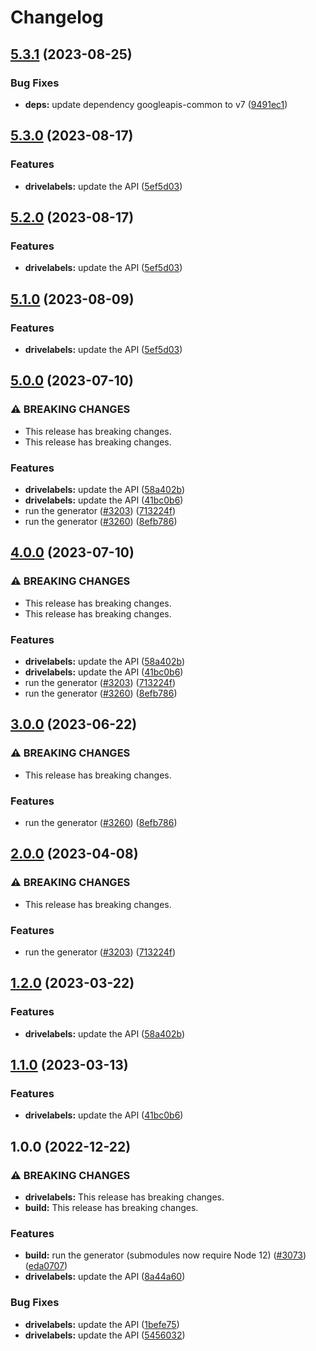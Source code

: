 # Changelog

## [5.3.1](https://github.com/googleapis/google-api-nodejs-client/compare/drivelabels-v5.3.0...drivelabels-v5.3.1) (2023-08-25)


### Bug Fixes

* **deps:** update dependency googleapis-common to v7 ([9491ec1](https://github.com/googleapis/google-api-nodejs-client/commit/9491ec1cdc3c413e7d73edcfcd59cf5c28a7c855))

## [5.3.0](https://github.com/googleapis/google-api-nodejs-client/compare/drivelabels-v5.2.0...drivelabels-v5.3.0) (2023-08-17)


### Features

* **drivelabels:** update the API ([5ef5d03](https://github.com/googleapis/google-api-nodejs-client/commit/5ef5d030b1358500fb188cc5f22f7bdbfa08aeac))

## [5.2.0](https://github.com/googleapis/google-api-nodejs-client/compare/drivelabels-v5.1.0...drivelabels-v5.2.0) (2023-08-17)


### Features

* **drivelabels:** update the API ([5ef5d03](https://github.com/googleapis/google-api-nodejs-client/commit/5ef5d030b1358500fb188cc5f22f7bdbfa08aeac))

## [5.1.0](https://github.com/googleapis/google-api-nodejs-client/compare/drivelabels-v5.0.0...drivelabels-v5.1.0) (2023-08-09)


### Features

* **drivelabels:** update the API ([5ef5d03](https://github.com/googleapis/google-api-nodejs-client/commit/5ef5d030b1358500fb188cc5f22f7bdbfa08aeac))

## [5.0.0](https://github.com/googleapis/google-api-nodejs-client/compare/drivelabels-v4.0.0...drivelabels-v5.0.0) (2023-07-10)


### ⚠ BREAKING CHANGES

* This release has breaking changes.
* This release has breaking changes.

### Features

* **drivelabels:** update the API ([58a402b](https://github.com/googleapis/google-api-nodejs-client/commit/58a402b73881b1d4dfb2fcefebf89ea3000086a9))
* **drivelabels:** update the API ([41bc0b6](https://github.com/googleapis/google-api-nodejs-client/commit/41bc0b6653580d5b59f0fe3342a17cbc2f8a82ba))
* run the generator ([#3203](https://github.com/googleapis/google-api-nodejs-client/issues/3203)) ([713224f](https://github.com/googleapis/google-api-nodejs-client/commit/713224fe0271843ea61b5d5cbd434ed2aa7b4d69))
* run the generator ([#3260](https://github.com/googleapis/google-api-nodejs-client/issues/3260)) ([8efb786](https://github.com/googleapis/google-api-nodejs-client/commit/8efb7861b7da4bc1472a4b654e46f90b29fbff20))

## [4.0.0](https://github.com/googleapis/google-api-nodejs-client/compare/drivelabels-v3.0.0...drivelabels-v4.0.0) (2023-07-10)


### ⚠ BREAKING CHANGES

* This release has breaking changes.
* This release has breaking changes.

### Features

* **drivelabels:** update the API ([58a402b](https://github.com/googleapis/google-api-nodejs-client/commit/58a402b73881b1d4dfb2fcefebf89ea3000086a9))
* **drivelabels:** update the API ([41bc0b6](https://github.com/googleapis/google-api-nodejs-client/commit/41bc0b6653580d5b59f0fe3342a17cbc2f8a82ba))
* run the generator ([#3203](https://github.com/googleapis/google-api-nodejs-client/issues/3203)) ([713224f](https://github.com/googleapis/google-api-nodejs-client/commit/713224fe0271843ea61b5d5cbd434ed2aa7b4d69))
* run the generator ([#3260](https://github.com/googleapis/google-api-nodejs-client/issues/3260)) ([8efb786](https://github.com/googleapis/google-api-nodejs-client/commit/8efb7861b7da4bc1472a4b654e46f90b29fbff20))

## [3.0.0](https://github.com/googleapis/google-api-nodejs-client/compare/drivelabels-v2.0.0...drivelabels-v3.0.0) (2023-06-22)


### ⚠ BREAKING CHANGES

* This release has breaking changes.

### Features

* run the generator ([#3260](https://github.com/googleapis/google-api-nodejs-client/issues/3260)) ([8efb786](https://github.com/googleapis/google-api-nodejs-client/commit/8efb7861b7da4bc1472a4b654e46f90b29fbff20))

## [2.0.0](https://github.com/googleapis/google-api-nodejs-client/compare/drivelabels-v1.2.0...drivelabels-v2.0.0) (2023-04-08)


### ⚠ BREAKING CHANGES

* This release has breaking changes.

### Features

* run the generator ([#3203](https://github.com/googleapis/google-api-nodejs-client/issues/3203)) ([713224f](https://github.com/googleapis/google-api-nodejs-client/commit/713224fe0271843ea61b5d5cbd434ed2aa7b4d69))

## [1.2.0](https://github.com/googleapis/google-api-nodejs-client/compare/drivelabels-v1.1.0...drivelabels-v1.2.0) (2023-03-22)


### Features

* **drivelabels:** update the API ([58a402b](https://github.com/googleapis/google-api-nodejs-client/commit/58a402b73881b1d4dfb2fcefebf89ea3000086a9))

## [1.1.0](https://github.com/googleapis/google-api-nodejs-client/compare/drivelabels-v1.0.0...drivelabels-v1.1.0) (2023-03-13)


### Features

* **drivelabels:** update the API ([41bc0b6](https://github.com/googleapis/google-api-nodejs-client/commit/41bc0b6653580d5b59f0fe3342a17cbc2f8a82ba))

## 1.0.0 (2022-12-22)


### ⚠ BREAKING CHANGES

* **drivelabels:** This release has breaking changes.
* **build:** This release has breaking changes.

### Features

* **build:** run the generator (submodules now require Node 12) ([#3073](https://github.com/googleapis/google-api-nodejs-client/issues/3073)) ([eda0707](https://github.com/googleapis/google-api-nodejs-client/commit/eda07079dadab46a80b6f9ede618f4f43030169e))
* **drivelabels:** update the API ([8a44a60](https://github.com/googleapis/google-api-nodejs-client/commit/8a44a60180c90bba346e6291a6b372fc89bed456))


### Bug Fixes

* **drivelabels:** update the API ([1befe75](https://github.com/googleapis/google-api-nodejs-client/commit/1befe757cb91bb8d43c9afb1374b82e29f4487cd))
* **drivelabels:** update the API ([5456032](https://github.com/googleapis/google-api-nodejs-client/commit/5456032f122414dd5f611228717d57102f24aa4b))

